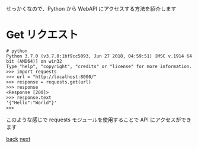 せっかくなので、Python から WebAPI にアクセスする方法を紹介します

# Get リクエスト

```
# python
Python 3.7.0 (v3.7.0:1bf9cc5093, Jun 27 2018, 04:59:51) [MSC v.1914 64 bit (AMD64)] on win32
Type "help", "copyright", "credits" or "license" for more information.
>>> import requests
>>> url = "http://localhost:8000/"
>>> response = requests.get(url)
>>> response
<Response [200]>
>>> response.text
'{"Hello":"World"}'
>>>
```

このような感じで requests モジュールを使用することで API にアクセスができます

[back](../4-webapi_and_excel/README.md)
[next](../6-challenge/README.md)
